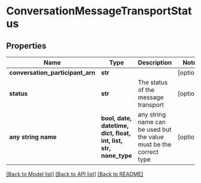 # ConversationMessageTransportStatus


## Properties
Name | Type | Description | Notes
------------ | ------------- | ------------- | -------------
**conversation_participant_arn** | **str** |  | [optional] 
**status** | **str** | The status of the message transport | [optional] 
**any string name** | **bool, date, datetime, dict, float, int, list, str, none_type** | any string name can be used but the value must be the correct type | [optional]

[[Back to Model list]](../README.md#documentation-for-models) [[Back to API list]](../README.md#documentation-for-api-endpoints) [[Back to README]](../README.md)


